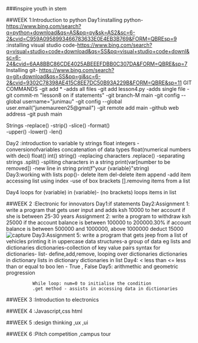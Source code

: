 ###inspire youth in stem

##WEEK 1:Introduction to python Day1:installing python- https://www.bing.com/search?q=python+download&qs=AS&pq=py&sk=AS2&sc=6-2&cvid=C959A0958993466783633E0E4EB3B769&FORM=QBREsp=9 :installing visual studio code-https://www.bing.com/search?q=visual+studio+code+download&qs=SS&pq=visual+studio+code+downl&sc=6-24&cvid=6AA8BBC86CDE4025ABEEEFDBB0C307DA&FORM=QBRE&sp=7 Installing git- https://www.bing.com/search?q=git+download&qs=SS&pq=gi&sc=6-2&cvid=9302C78398AE415C8EE7DC50B93A229B&FORM=QBRE&sp=11
GIT COMMANDS
  -git add * -adds all files
  -git add lesson4.py -adds single file
  -git commit-m "lesson8 on if statements"
  -git branch-M main
  -git config --global username="junimau"
  -git config --global user.email("junemaureen25@gmail")
  -git remote add main -github web address
  -git push main

Strings 
  -replace()
  -strip() 
  -slice() 
  -format()  
  -upper() 
  -lower() 
  -len()  

  Day2 :introduction to variable ty strings float integers
-conversionofvariables concatenation of data types float(numerical numbers with deci) float() int() string() -replacing characters .replace() -separating strings .split() -spliting characters in a string print(var[number to be removed]) -new line in string print(f"your {variable}"string)  
Day3:working with lists pop()- delete item del-delete item append -add item accessing list using index -use of box brackets [].removing items from a list
 
Day4
loops for (variable) in (variable)- (no brackets) loops items in list

##WEEK 2 :Electronic for innovators
        Day1:if statements
        Day2:Assignment 1: write a program that gets user input and adds ksh 10000 to her account if she is between 25-30 years
        Assignment 2: write a program to withdraw ksh 25000 if the account balance is between 100000 to 200000.30% if account balance is between 500000 and 1000000, above 1000000 deduct 15000
        ![capture](./images/Capture.PNG)
        Day3:Assignment 5: write a program that gets jeep from a list of vehicles printing it in uppercase
             data structures-a group of data eg lists and dictionaries
             dictionaries-collection of key value pairs
             syntax for dictionaries-
             list-
             define,add,remove,
             looping over dictionaries
             dictionaries in dictionary
             lists in dictionary
             dictionaries in list
        Day4: < less than
              <= less than or equal to
              boo len - True , False
        Day5: arithmethic and geometric progression
  
              While loop: num=0 to initialise the condition 
              .get method - assists in accessing data in dictionaries

##WEEK 3 :Introduction to electronics

##WEEK 4 :Javascript,css html

##WEEK 5 :design thinking ,ux ,ui

##WEEK 6 :Pitch competition ,campus tour


